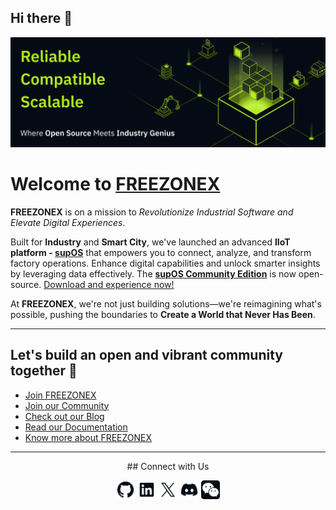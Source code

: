 ## Hi there 👋
 ![iamge](image.png)
<br>
# Welcome to [FREEZONEX](https://your-freezonex-website.com)

**FREEZONEX** is on a mission to *Revolutionize Industrial Software and Elevate Digital Experiences*.

Built for **Industry** and **Smart City**, we've launched an advanced **IIoT platform - [supOS](https://your-supos-website.com)** that empowers you to connect, analyze, and transform factory operations. Enhance digital capabilities and unlock smarter insights by leveraging data effectively. The **[supOS Community Edition](https://github.com/your-org/supos-community-edition)** is now open-source. [Download and experience now!](https://github.com/your-org/supos-community-edition)

At **FREEZONEX**, we're not just building solutions—we're reimagining what's possible, pushing the boundaries to **Create a World that Never Has Been**.

---

## Let's build an open and vibrant community together 🚀

- [Join FREEZONEX](https://your-freezonex-website.com/join)
- [Join our Community](https://discord.com/invite/your-discord-link)
- [Check out our Blog](https://your-freezonex-website.com/blog)
- [Read our Documentation](https://your-freezonex-website.com/docs)
- [Know more about FREEZONEX](https://your-freezonex-website.com/about)

---
<div style="text-align: center;">
## Connect with Us

<a href="https://github.com/FREEZONEX"><img src="./githublogo/Logo--github.svg" width="30" height="30" alt="GitHub"></a>
<a href="https://www.linkedin.com/company/91136833"><img src="./githublogo/Logo--linkedin.svg" width="30" height="30" alt="LinkedIn"></a>
<a href="https://x.com/FreezoneX123"><img src="./githublogo/Logo--x.svg" width="30" height="30" alt="X"></a>
<a href="https://discord.gg/G2zdNb52Vq"><img src="./githublogo/Logo--discord.svg" width="30" height="30" alt="Discord"></a>
<a href="https://mp.weixin.qq.com/s/tbK1gFVWGJ_etliTDOBxtA"><img src="./githublogo/Subtract.svg" width="30" height="30" alt="weichat"></a>
</div>
<br>
